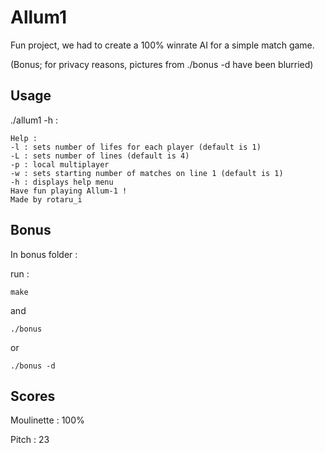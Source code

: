# Allum1

Fun project, we had to create a 100% winrate AI for a simple match game.

(Bonus; for privacy reasons, pictures from ./bonus -d have been blurried)

## Usage

./allum1 -h :
```
Help :
-l : sets number of lifes for each player (default is 1)
-L : sets number of lines (default is 4)
-p : local multiplayer
-w : sets starting number of matches on line 1 (default is 1)
-h : displays help menu
Have fun playing Allum-1 !
Made by rotaru_i
```

## Bonus

In bonus folder :

run :
```
make
```

and

```
./bonus
```

or

```
./bonus -d
```

## Scores

Moulinette : 100%

Pitch : 23